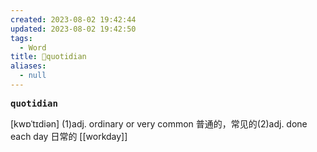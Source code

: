 ```yaml
---
created: 2023-08-02 19:42:44
updated: 2023-08-02 19:42:50
tags:
  - Word
title: 📖quotidian
aliases:
  - null
---
```


<pre><strong>quotidian</strong></pre>
[kwɒˈtɪdiən]
(1)adj. ordinary or very common 普通的，常⻅的(2)adj. done each day ⽇常的
[[workday]]
